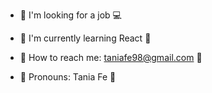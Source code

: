 
<!-- ![Portada Linkedin oficina foto blanco](https://user-images.githubusercontent.com/116085996/229599675-9c6345a7-7125-427c-83f6-3ddf905f21f6.png) -->


<!-- **Taniagf31/Taniagf31** is a ✨ _special_ ✨ repository because its `README.md` (this file) appears on your GitHub profile. -->

- 💖 I'm looking for a job 💻

- 💖 I'm currently learning React 📝

<!-- - 💖 I'm looking to collaborate in technology companies 👩‍💼 -->

- 💖 How to reach me: taniafe98@gmail.com 📧

- 💖 Pronouns: Tania Fe 🌸

